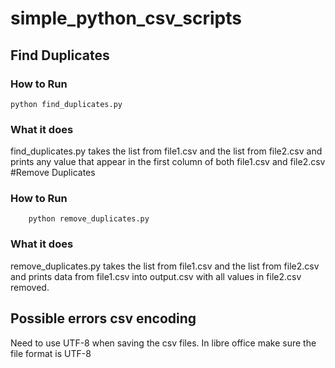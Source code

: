 # simple_python_csv_scripts

## Find Duplicates
### How to Run
	python find_duplicates.py
### What it does
find_duplicates.py takes the list from file1.csv and the list from file2.csv and prints any value that appear in the first column of both file1.csv and file2.csv
#Remove Duplicates
### How to Run
		python remove_duplicates.py
### What it does
remove_duplicates.py takes the list from file1.csv and the list from file2.csv and prints data from file1.csv into output.csv with all values in file2.csv removed.
## Possible errors csv encoding
Need to use UTF-8 when saving the csv files. In libre office make sure the file format is UTF-8
